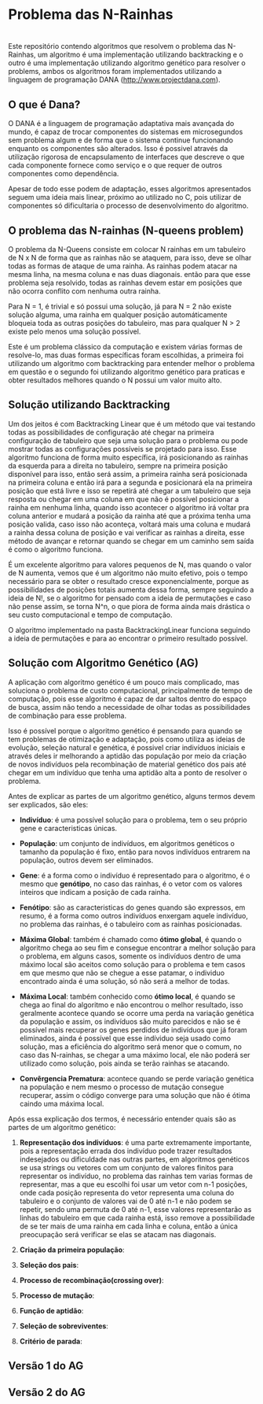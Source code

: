 # Problema das N-Rainhas <h1>

Este repositório contendo algoritmos que resolvem o problema das N-Rainhas, um algoritmo é uma implementação utilizando backtracking e o outro é uma implementação utilizando algoritmo genético para resolver o problems, ambos os algoritmos foram implementados utilizando a linguagem de programação DANA (http://www.projectdana.com).

## O que é Dana?

O DANA é a linguagem de programação adaptativa mais avançada do mundo, é capaz de trocar componentes do sistemas em microsegundos sem problema algum e de forma que o sistema continue funcionando enquanto os componentes são alterados. Isso é possivel através da utilização rigorosa de encapsulamento de interfaces que descreve o que cada componente fornece como serviço e o que requer de outros componentes como dependência.

Apesar de todo esse podem de adaptação, esses algoritmos apresentados seguem uma ideia mais linear, próximo ao utilizado no C, pois utilizar de componentes só dificultaria o processo de desenvolvimento do algoritmo.

## O problema das N-rainhas (N-queens problem)

O problema da N-Queens consiste em colocar N rainhas em um tabuleiro de N x N de forma que as rainhas não se ataquem, para isso, deve se olhar todas as formas de ataque de uma rainha. As rainhas podem atacar na mesma linha, na mesma coluna e nas duas diagonais. então para que esse problema seja resolvido, todas as rainhas devem estar em posições que não ocorra conflito com nenhuma outra rainha.

Para N = 1, é trivial e só possui uma solução, já para N = 2 não existe solução alguma, uma rainha em qualquer posição automáticamente bloqueia toda as outras posições do tabuleiro, mas para qualquer N > 2 existe pelo menos uma solução possivel.

Este é um problema clássico da computação e existem várias formas de resolve-lo, mas duas formas específicas foram escolhidas, a primeira foi utilizando um algoritmo com backtracking para entender melhor o problema em questão e o segundo foi utilizando algoritmo genético para praticas e obter resultados melhores quando o N possui um valor muito alto.

## Solução utilizando Backtracking

Um dos jeitos é com Backtracking Linear que é um método que vai testando todas as possibilidades de configuração até chegar na primeira configuração de tabuleiro que seja uma solução para o problema ou pode mostrar todas as configurações possíveis se projetado para isso. Esse algoritmo funciona de forma muito específica, irá posicionando as rainhas da esquerda para a direita no tabuleiro, sempre na primeira posição disponível para isso, então será assim, a primeira rainha será posicionada na primeira coluna e então irá para a segunda e posicionará ela na primeira posição que está livre e isso se repetirá até chegar a um tabuleiro que seja resposta ou chegar em uma coluna em que não é possível posicionar a rainha em nenhuma linha, quando isso acontecer o algoritmo irá voltar pra coluna anterior e mudará a posição da rainha até que a próxima tenha uma posição valida, caso isso não aconteça, voltará mais uma coluna e mudará a rainha dessa coluna de posição e vai verificar as rainhas a direita, esse método de avançar e retornar quando se chegar em um caminho sem saída é como o algoritmo funciona.

É um excelente algoritmo para valores pequenos de N, mas quando o valor de N aumenta, vemos que é um algoritmo não muito efetivo, pois o tempo necessário para se obter o resultado cresce exponencialmente, porque as possibilidades de posições totais aumenta dessa forma, sempre seguindo a ideia de N!, se o algoritmo for pensado com a ideia de permutações e caso não pense assim, se torna N^n, o que piora de forma ainda mais drástica o seu custo computacional e tempo de computação.

O algoritmo implementado na pasta BacktrackingLinear funciona seguindo a ideia de permutações e para ao encontrar o primeiro resultado possível.

## Solução com Algoritmo Genético (AG)
A aplicação com algoritmo genético é um pouco mais complicado, mas soluciona o problema de custo computacional, principalmente de tempo de computação, pois esse algoritmo é capaz de dar saltos dentro do espaço de busca, assim não tendo a necessidade de olhar todas as possibilidades de combinação para esse problema.

Isso é possível porque o algoritmo genético é pensando para quando se tem problemas de otimização e adaptação, pois como utiliza as ideias de evolução, seleção natural e genética, é possivel criar indivíduos iniciais e através deles ir melhorando a aptidão das população por meio da criação de novos indivíduos pela recombinação de material genético dos pais até chegar em um indivíduo que tenha uma aptidão alta a ponto de resolver o problema.

Antes de explicar as partes de um algoritmo genético, alguns termos devem ser explicados, são eles:

* **Indivíduo**: é uma possível solução para o problema, tem o seu próprio gene e caracteristicas únicas.

* **População**: um conjunto de indivíduos, em algoritmos genéticos o tamanho da população é fixo, então para novos indivíduos entrarem na população, outros devem ser eliminados.

* **Gene**: é a forma como o indivíduo é representado para o algoritmo, é o mesmo que **genótipo**, no caso das rainhas, é o vetor com os valores inteiros que indicam a posição de cada rainha.

* **Fenótipo**: são as caracteristicas do genes quando são expressos, em resumo, é a forma como outros indivíduos enxergam aquele indivíduo, no problema das rainhas, é o tabuleiro com as rainhas posicionadas.

* **Máxima Global**: também é chamado como **ótimo global**, é quando o algoritmo chega ao seu fim e consegue encontrar a melhor solução para o problema, em alguns casos, somente os indivíduos dentro de uma máximo local são aceitos como solução para o problema e tem casos em que mesmo que não se chegue a esse patamar, o individuo encontrado ainda é uma solução, só não será a melhor de todas.

* **Máxima Local**: também conhecido como **ótimo local**, é quando se chega ao final do algoritmo e não encontrou o melhor resultado, isso geralmente acontece quando se ocorre uma perda na variação genética da população e assim, os indivíduos são muito parecidos e não se é possível mais recuperar os genes perdidos de indivíduos que já foram eliminados, ainda é possível que esse indíviduo seja usado como solução, mas a eficiência do algoritmo será menor que o comum, no caso das N-rainhas, se chegar a uma máximo local, ele não poderá ser utilizado como solução, pois ainda se terão rainhas se atacando.

* **Convêrgencia Prematura**: acontece quando se perde variação genética na população e nem mesmo o processo de mutação consegue recuperar, assim o código converge para uma solução que não é ótima caindo uma máxima local.

Após essa explicação dos termos, é necessário entender quais são as partes de um algoritmo genético:

1. **Representação dos indivíduos**: é uma parte extremamente importante, pois a representação errada dos indivíduo pode trazer resultados indesejados ou dificuldade nas outras partes, em algoritmos genéticos se usa strings ou vetores com um conjunto de valores finitos para representar os indivíduo, no problema das rainhas tem varias formas de representar, mas a que eu escolhi foi usar um vetor com n-1 posições, onde cada posição representa do vetor representa uma coluna do tabuleiro e o conjunto de valores vai de 0 até n-1 e não podem se repetir, sendo uma permuta de 0 até n-1, esse valores representarão as linhas do tabuleiro em que cada rainha está, isso remove a possibilidade de se ter mais de uma rainha em cada linha e coluna, então a única preocupação será verificar se elas se atacam nas diagonais.

2. **Criação da primeira população**:

3. **Seleção dos pais**:

4. **Processo de recombinação(crossing over)**:

5. **Processo de mutação**:

6. **Função de aptidão**:

7. **Seleção de sobreviventes**:

8. **Critério de parada**:


## Versão 1 do AG

## Versão 2 do AG
